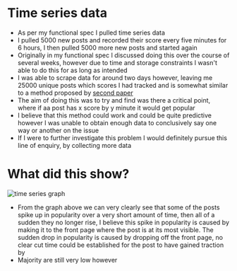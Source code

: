 # Time series data

* As per my functional spec I pulled time series data
* I pulled 5000 new posts and recorded their score every five minutes for 6 hours, I then pulled 5000 more new posts and started again
* Originally in my functional spec I discussed doing this over the course of several weeks, however due to time and storage constraints I wasn't able to do this for as long as intended
* I was able to scrape data for around two days however, leaving me 25000 unique posts which scores I had tracked and is somewhat similar to a method proposed by [second paper](https://www.aaai.org/ocs/index.php/ICWSM/ICWSM15/paper/view/10598)
* The aim of doing this was to try and find was there a critical point, where if aa post has x score by y minute it would get popular
* I believe that this method could work and could be quite predictive however I was unable to obtain enough data to conclusively say one way or another on the issue
* If I were to further investigate this problem I would definitely pursue this line of enquiry, by collecting more data

# What did this show?

![time series graph](https://gitlab.computing.dcu.ie/gillank3/2017-ca400-gillank3/raw/master/docs/blog/images/time_series_plot_grid_all.png)

* From the graph above we can very clearly see that some of the posts spike up in popularity over a very short amount of time, then all of a sudden they no longer rise, I believe this spike in popularity is caused by making it to the front page
where the post is at its most visible. The sudden drop in popularity is caused by dropping off the front page, no clear cut time could be established for the post to have gained traction by
* Majority are still very low however